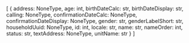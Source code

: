 [
  {
    address: NoneType,
    age: int,
    birthDateCalc: str,
    birthDateDisplay: str,
    calling: NoneType,
    confirmationDateCalc: NoneType,
    confirmationDateDisplay: NoneType,
    gender: str,
    genderLabelShort: str,
    householdUuid: NoneType,
    id: int,
    locale: str,
    name: str,
    nameOrder: int,
    status: str,
    textAddress: NoneType,
    unitName: str
  }
]